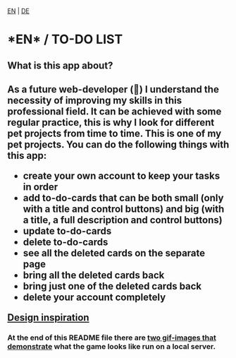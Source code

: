 <a href='#en'>EN</a> | <a href='#de'>DE</a>
<h1 id='en'><b> *EN* / TO-DO LIST </b></h1>
<h2> What is this app about?<h2>

<p>As a future web-developer (&#129310;) I understand the necessity of improving my skills in this professional field. It can be achieved with some regular practice, this is why I look for different pet projects from time to time. This is one of my pet projects. You can do the following things with this app: </p>
<ul>
<li> create your own account to keep your tasks in order </li>
<li> add to-do-cards that can be both small (only with a title and control buttons) and big (with a title, a full description and control buttons)</li>
<li> update to-do-cards </li>
<li> delete to-do-cards </li>
<li> see all the deleted cards on the separate page </li>
<li> bring all the deleted cards back </li>
<li> bring just one of the deleted cards back </li>
<li> delete your account completely </li>
</ul>

<p><a href='https://www.figma.com/design/vHPomETm8SYWcQGOkQVX5v/To-Do-List-App-UI-Design-With-Animation-(Community)?node-id=0-1&t=bVXbMzJBpKfCd5qC-1'>Design inspiration</a></p>

<h3>At the end of this README file there are <a href='#demos'>two gif-images that demonstrate</a> what the game looks like run on a local server.</h3>
